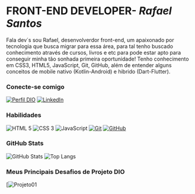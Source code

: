 # FRONT-END DEVELOPER- *Rafael Santos*
Fala dev´s sou Rafael, desenvolverdor front-end, um apaixonado por tecnologia que busca migrar para essa área, para tal tenho buscado conhecimento através de cursos, livros e etc para pode estar apto para conseguir minha tão sonhada primeira oportunidade!
Tenho conhecimento em CSS3, HTML5, JavaScript, Git, GitHub,  além de entender alguns conceitos de mobile nativo (Kotlin-Android) e hibrido (Dart-Flutter).

### Conecte-se comigo
[![Perfil DIO](https://img.shields.io/badge/-Meu%20Perfil%20na%20DIO-30A3DC?style=for-the-badge)](https://www.dio.me/users/freelancerrafaelsantos)
[![LinkedIn](https://img.shields.io/badge/-LinkedIn-000?style=for-the-badge&logo=linkedin&logoColor=30A3DC)](https://www.linkedin.com/in/dev-rafael-santos/)


### Habilidades

![HTML 5](https://img.shields.io/badge/html5-000?style=for-the-badge&logo=html5&logoColor=#D62E97)
![CSS 3](https://img.shields.io/badge/css3-000?style=for-the-badge&logo=css3&logoColor=#D62E97)
![JavaScript](https://img.shields.io/badge/javascript-000?style=for-the-badge&logo=javascript&logoColor=#D62E97)
[![Git](https://img.shields.io/badge/Git-000?style=for-the-badge&logo=git&logoColor=E94D5F)](https://git-scm.com/doc) 
[![GitHub](https://img.shields.io/badge/GitHub-000?style=for-the-badge&logo=github&logoColor=30A3DC)](https://docs.github.com/)

### GitHub Stats
![GitHub Stats](https://github-readme-stats.vercel.app/api?username=RafaelSantos0322&theme=transparent&bg_color=000&border_color=30A3DC&show_icons=true&icon_color=30A3DC&title_color=E94D5F&text_color=FFF)
![Top Langs](https://github-readme-stats-git-masterrstaa-rickstaa.vercel.app/api/top-langs/?username=RafaelSantos0322&layout=compact&bg_color=000&border_color=30A3DC&title_color=E94D5F&text_color=FFF)

### Meus Principais Desafios de Projeto DIO
[![Projeto01]([https://github.com/RafaelSantos0322/projeto01](https://github.com/RafaelSantos0322/projeto01)])

